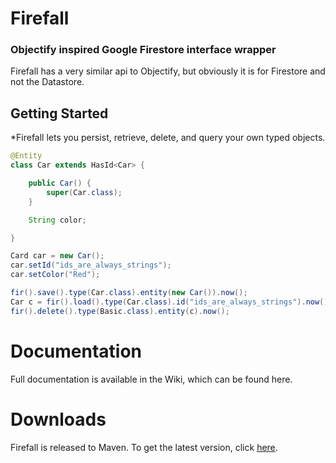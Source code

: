 # Firefall
### Objectify inspired Google Firestore interface wrapper

Firefall has a very similar api to Objectify, but obviously it is for Firestore and not the Datastore. 

## Getting Started
*Firefall lets you persist, retrieve, delete, and query your own typed objects.


```java
@Entity
class Car extends HasId<Car> {

    public Car() {
        super(Car.class);
    }

    String color;

}

Card car = new Car();
car.setId("ids_are_always_strings");
car.setColor("Red");

fir().save().type(Car.class).entity(new Car()).now();
Car c = fir().load().type(Car.class).id("ids_are_always_strings").now();
fir().delete().type(Basic.class).entity(c).now();
```

# Documentation
Full documentation is available in the Wiki, which can be found here.

# Downloads
Firefall is released to Maven. To get the latest version, click [here](https://search.maven.org/artifact/nz.co.delacour/firefall-core).
